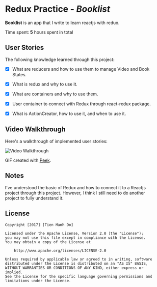 # Redux Practice - *Booklist*

**Booklist** is an app that I write to learn reactjs with redux.

Time spent: **5** hours spent in total

## User Stories

The following knowledge learned through this project:

- [x] What are reducers and how to use them to manage Video and Book States.
- [x] What is redux and why to use it.
- [x] What are containers and why to use them.
- [x] User container to connect with Redux through react-redux package.
- [x] What is ActionCreator, how to use it, and when to use it.


## Video Walkthrough

Here's a walkthrough of implemented user stories:

<img src='https://github.com/domanhtien2011/BookList-Redux/blob/master/React-Rdux.gif' title='Video Walkthrough' width='' alt='Video Walkthrough' />

GIF created with [Peek](https://github.com/phw/peek).

## Notes

I've understood the basic of Redux and how to connect it to a Reactjs project through this project. However, I think I still need to do another project to fully understand it.

## License

    Copyright [2017] [Tien Manh Do]

    Licensed under the Apache License, Version 2.0 (the "License");
    you may not use this file except in compliance with the License.
    You may obtain a copy of the License at

        http://www.apache.org/licenses/LICENSE-2.0

    Unless required by applicable law or agreed to in writing, software
    distributed under the License is distributed on an "AS IS" BASIS,
    WITHOUT WARRANTIES OR CONDITIONS OF ANY KIND, either express or implied.
    See the License for the specific language governing permissions and
    limitations under the License.